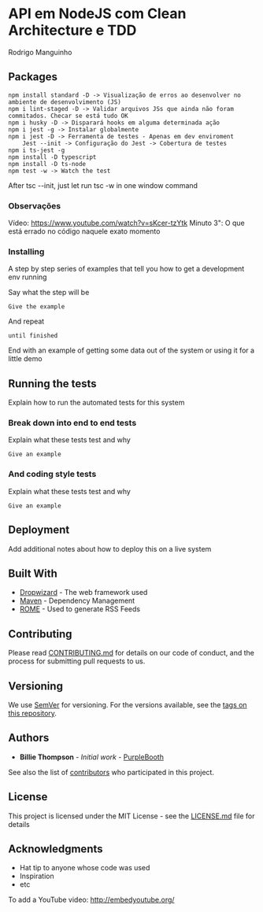 # API em NodeJS com Clean Architecture e TDD
 
Rodrigo Manguinho

## Packages
```
npm install standard -D -> Visualização de erros ao desenvolver no ambiente de desenvolvimento (JS)
npm i lint-staged -D -> Validar arquivos JSs que ainda não foram commitados. Checar se está tudo OK
npm i husky -D -> Disparará hooks em alguma determinada ação
npm i jest -g -> Instalar globalmente
npm i jest -D -> Ferramenta de testes - Apenas em dev enviroment
    Jest --init -> Configuração do Jest -> Cobertura de testes
npm i ts-jest -g
npm install -D typescript
npm install -D ts-node
npm test -w -> Watch the test
```

After tsc --init, just let run tsc -w in one window command 

### Observações

Vídeo: https://www.youtube.com/watch?v=sKcer-tzYtk
Minuto 3": O que está errado no código naquele exato momento

### Installing

A step by step series of examples that tell you how to get a development env running

Say what the step will be

```
Give the example
```

And repeat

```
until finished
```

End with an example of getting some data out of the system or using it for a little demo

## Running the tests

Explain how to run the automated tests for this system

### Break down into end to end tests

Explain what these tests test and why

```
Give an example
```

### And coding style tests

Explain what these tests test and why

```
Give an example
```

## Deployment

Add additional notes about how to deploy this on a live system

## Built With

* [Dropwizard](http://www.dropwizard.io/1.0.2/docs/) - The web framework used
* [Maven](https://maven.apache.org/) - Dependency Management
* [ROME](https://rometools.github.io/rome/) - Used to generate RSS Feeds

## Contributing

Please read [CONTRIBUTING.md](https://gist.github.com/PurpleBooth/b24679402957c63ec426) for details on our code of conduct, and the process for submitting pull requests to us.

## Versioning

We use [SemVer](http://semver.org/) for versioning. For the versions available, see the [tags on this repository](https://github.com/your/project/tags). 

## Authors

* **Billie Thompson** - *Initial work* - [PurpleBooth](https://github.com/PurpleBooth)

See also the list of [contributors](https://github.com/your/project/contributors) who participated in this project.

## License

This project is licensed under the MIT License - see the [LICENSE.md](LICENSE.md) file for details

## Acknowledgments

* Hat tip to anyone whose code was used
* Inspiration
* etc

To add a YouTube video:
http://embedyoutube.org/